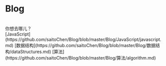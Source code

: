# Blog
<br>
你想去哪儿？<br>
[JavaScript](https://github.com/saitoChen/Blog/blob/master/Blog/JavaScript/javascript.md)
[数据结构](https://github.com/saitoChen/Blog/blob/master/Blog/数据结构/dataStructures.md)
[算法](https://github.com/saitoChen/Blog/blob/master/Blog/算法/algorithm.md)
